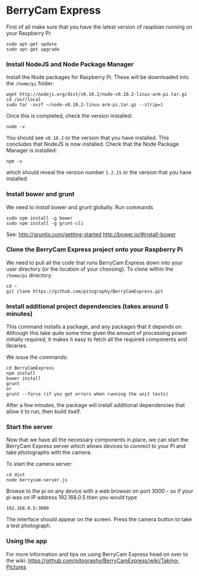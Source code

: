 BerryCam Express
================

First of all make sure that you have the latest version of raspbian running on your Raspberry Pi:

``` 
sudo apt-get update
sudo apt-get upgrade
```

### Install NodeJS and Node Package Manager

Install the Node packages for Raspberry Pi. These will be downloaded into the `/home/pi` folder:

```
wget http://nodejs.org/dist/v0.10.2/node-v0.10.2-linux-arm-pi.tar.gz
cd /usr/local
sudo tar -xvzf ~/node-v0.10.2-linux-arm-pi.tar.gz --strip=1
```

Once this is completed, check the version installed:

```
node -v
```

You should see `v0.10.2` or the version that you have installed. This concludes that NodeJS is now installed.
Check that the Node Package Manager is installed:

```
npm -v
```

which should reveal the version number `1.2.15` or the version that you have installed.


### Install bower and grunt

We need to install bower and grunt globally.  Run commands

```
sudo npm install -g bower 
sudo npm install -g grunt-cli 
```

See: 
http://gruntjs.com/getting-started 
http://bower.io/#install-bower

### Clone the BerryCam Express project onto your Raspberry Pi

We need to pull all the code that runs BerryCam Express down into your user directory (or the location of your choosing). To clone within the `/home/pi` directory:

```
cd ~
git clone https://github.com/pitography/BerryCamExpress.git
```

### Install additional project dependencies (takes around 5 minutes)

This command installs a package, and any packages that it depends on. Although this take quite some time given the amount of processing power initially required, it makes it easy to fetch all the required components and libraries.

We issue the commands:

```
cd BerryCamExpress
npm install
bower install
grunt
or 
grunt --force (if you get errors when running the unit tests) 
```

After a few minutes, the package will install additional dependencies that allow it to run, then build itself.


### Start the server

Now that we have all the necessary components in place, we can start the BerryCam Express server which allows devices to connect to your Pi and take photographs with the camera.

To start the camera server:
```
cd dist
node berrycam-server.js
```

Browse to the pi on any device with a web browser on port 3000 - so if your pi was on IP address 192.168.0.5 then you would type 

```
192.168.0.5:3000
```

The interface should appear on the screen. Press the camera button to take a test photograph.

### Using the app

For more information and tips on using BerryCam Express head on over to the wiki:
https://github.com/pitography/BerryCamExpress/wiki/Taking-Pictures
